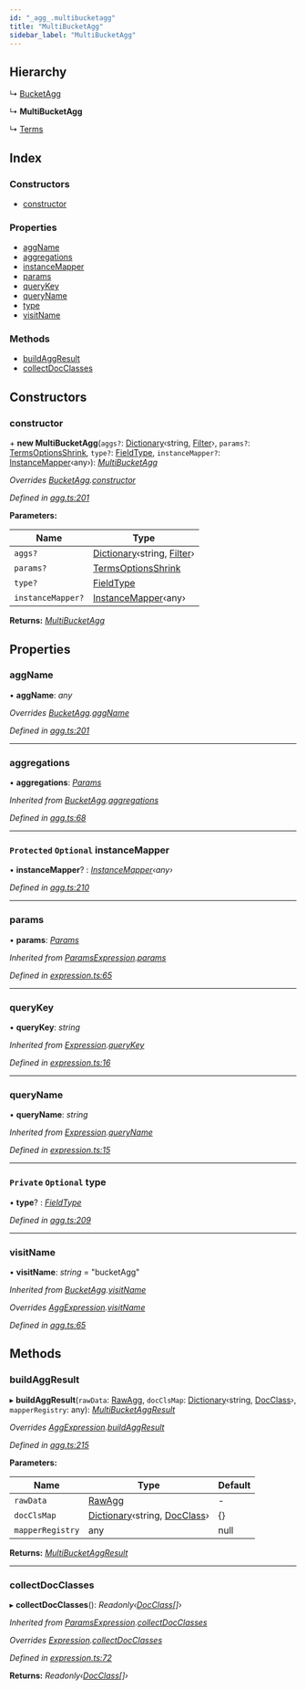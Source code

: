 ```yaml
---
id: "_agg_.multibucketagg"
title: "MultiBucketAgg"
sidebar_label: "MultiBucketAgg"
---
```


## Hierarchy

  ↳ [BucketAgg](_agg_.bucketagg.md)

  ↳ **MultiBucketAgg**

  ↳ [Terms](_agg_.terms.md)

## Index

### Constructors

* [constructor](_agg_.multibucketagg.md#constructor)

### Properties

* [aggName](_agg_.multibucketagg.md#aggname)
* [aggregations](_agg_.multibucketagg.md#aggregations)
* [instanceMapper](_agg_.multibucketagg.md#protected-optional-instancemapper)
* [params](_agg_.multibucketagg.md#params)
* [queryKey](_agg_.multibucketagg.md#querykey)
* [queryName](_agg_.multibucketagg.md#queryname)
* [type](_agg_.multibucketagg.md#private-optional-type)
* [visitName](_agg_.multibucketagg.md#visitname)

### Methods

* [buildAggResult](_agg_.multibucketagg.md#buildaggresult)
* [collectDocClasses](_agg_.multibucketagg.md#collectdocclasses)

## Constructors

###  constructor

\+ **new MultiBucketAgg**(`aggs?`: [Dictionary](../modules/_types_.md#dictionary)‹string, [Filter](_agg_.filter.md)›, `params?`: [TermsOptionsShrink](../modules/_agg_.md#termsoptionsshrink), `type?`: [FieldType](_document_.fieldtype.md), `instanceMapper?`: [InstanceMapper](../modules/_search_.md#instancemapper)‹any›): *[MultiBucketAgg](_agg_.multibucketagg.md)*

*Overrides [BucketAgg](_agg_.bucketagg.md).[constructor](_agg_.bucketagg.md#constructor)*

*Defined in [agg.ts:201](https://github.com/kindritskyiMax/elasticmagic-js/blob/34d4703/src/agg.ts#L201)*

**Parameters:**

Name | Type |
------ | ------ |
`aggs?` | [Dictionary](../modules/_types_.md#dictionary)‹string, [Filter](_agg_.filter.md)› |
`params?` | [TermsOptionsShrink](../modules/_agg_.md#termsoptionsshrink) |
`type?` | [FieldType](_document_.fieldtype.md) |
`instanceMapper?` | [InstanceMapper](../modules/_search_.md#instancemapper)‹any› |

**Returns:** *[MultiBucketAgg](_agg_.multibucketagg.md)*

## Properties

###  aggName

• **aggName**: *any*

*Overrides [BucketAgg](_agg_.bucketagg.md).[aggName](_agg_.bucketagg.md#aggname)*

*Defined in [agg.ts:201](https://github.com/kindritskyiMax/elasticmagic-js/blob/34d4703/src/agg.ts#L201)*

___

###  aggregations

• **aggregations**: *[Params](_expression_.params.md)*

*Inherited from [BucketAgg](_agg_.bucketagg.md).[aggregations](_agg_.bucketagg.md#aggregations)*

*Defined in [agg.ts:68](https://github.com/kindritskyiMax/elasticmagic-js/blob/34d4703/src/agg.ts#L68)*

___

### `Protected` `Optional` instanceMapper

• **instanceMapper**? : *[InstanceMapper](../modules/_search_.md#instancemapper)‹any›*

*Defined in [agg.ts:210](https://github.com/kindritskyiMax/elasticmagic-js/blob/34d4703/src/agg.ts#L210)*

___

###  params

• **params**: *[Params](_expression_.params.md)*

*Inherited from [ParamsExpression](_expression_.paramsexpression.md).[params](_expression_.paramsexpression.md#params)*

*Defined in [expression.ts:65](https://github.com/kindritskyiMax/elasticmagic-js/blob/34d4703/src/expression.ts#L65)*

___

###  queryKey

• **queryKey**: *string*

*Inherited from [Expression](_expression_.expression.md).[queryKey](_expression_.expression.md#querykey)*

*Defined in [expression.ts:16](https://github.com/kindritskyiMax/elasticmagic-js/blob/34d4703/src/expression.ts#L16)*

___

###  queryName

• **queryName**: *string*

*Inherited from [Expression](_expression_.expression.md).[queryName](_expression_.expression.md#queryname)*

*Defined in [expression.ts:15](https://github.com/kindritskyiMax/elasticmagic-js/blob/34d4703/src/expression.ts#L15)*

___

### `Private` `Optional` type

• **type**? : *[FieldType](_document_.fieldtype.md)*

*Defined in [agg.ts:209](https://github.com/kindritskyiMax/elasticmagic-js/blob/34d4703/src/agg.ts#L209)*

___

###  visitName

• **visitName**: *string* = "bucketAgg"

*Inherited from [BucketAgg](_agg_.bucketagg.md).[visitName](_agg_.bucketagg.md#visitname)*

*Overrides [AggExpression](_agg_.aggexpression.md).[visitName](_agg_.aggexpression.md#visitname)*

*Defined in [agg.ts:65](https://github.com/kindritskyiMax/elasticmagic-js/blob/34d4703/src/agg.ts#L65)*

## Methods

###  buildAggResult

▸ **buildAggResult**(`rawData`: [RawAgg](../modules/_types_.md#rawagg), `docClsMap`: [Dictionary](../modules/_types_.md#dictionary)‹string, [DocClass](../modules/_document_.md#docclass)›, `mapperRegistry`: any): *[MultiBucketAggResult](_agg_.multibucketaggresult.md)*

*Overrides [AggExpression](_agg_.aggexpression.md).[buildAggResult](_agg_.aggexpression.md#buildaggresult)*

*Defined in [agg.ts:215](https://github.com/kindritskyiMax/elasticmagic-js/blob/34d4703/src/agg.ts#L215)*

**Parameters:**

Name | Type | Default |
------ | ------ | ------ |
`rawData` | [RawAgg](../modules/_types_.md#rawagg) | - |
`docClsMap` | [Dictionary](../modules/_types_.md#dictionary)‹string, [DocClass](../modules/_document_.md#docclass)› |  {} |
`mapperRegistry` | any |  null |

**Returns:** *[MultiBucketAggResult](_agg_.multibucketaggresult.md)*

___

###  collectDocClasses

▸ **collectDocClasses**(): *Readonly‹[DocClass](../modules/_document_.md#docclass)[]›*

*Inherited from [ParamsExpression](_expression_.paramsexpression.md).[collectDocClasses](_expression_.paramsexpression.md#collectdocclasses)*

*Overrides [Expression](_expression_.expression.md).[collectDocClasses](_expression_.expression.md#collectdocclasses)*

*Defined in [expression.ts:72](https://github.com/kindritskyiMax/elasticmagic-js/blob/34d4703/src/expression.ts#L72)*

**Returns:** *Readonly‹[DocClass](../modules/_document_.md#docclass)[]›*
